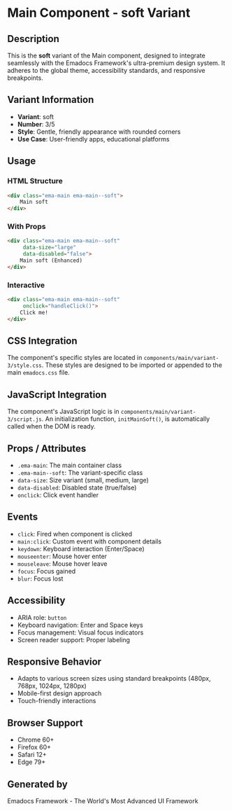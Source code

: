 # Main Component - soft Variant

## Description
This is the **soft** variant of the Main component, designed to integrate seamlessly with the Emadocs Framework's ultra-premium design system. It adheres to the global theme, accessibility standards, and responsive breakpoints.

## Variant Information
- **Variant**: soft
- **Number**: 3/5
- **Style**: Gentle, friendly appearance with rounded corners
- **Use Case**: User-friendly apps, educational platforms

## Usage

### HTML Structure
```html
<div class="ema-main ema-main--soft">
    Main soft
</div>
```

### With Props
```html
<div class="ema-main ema-main--soft" 
     data-size="large" 
     data-disabled="false">
    Main soft (Enhanced)
</div>
```

### Interactive
```html
<div class="ema-main ema-main--soft" 
     onclick="handleClick()">
    Click me!
</div>
```

## CSS Integration
The component's specific styles are located in `components/main/variant-3/style.css`. These styles are designed to be imported or appended to the main `emadocs.css` file.

## JavaScript Integration
The component's JavaScript logic is in `components/main/variant-3/script.js`. An initialization function, `initMainSoft()`, is automatically called when the DOM is ready.

## Props / Attributes
- `.ema-main`: The main container class
- `.ema-main--soft`: The variant-specific class
- `data-size`: Size variant (small, medium, large)
- `data-disabled`: Disabled state (true/false)
- `onclick`: Click event handler

## Events
- `click`: Fired when component is clicked
- `main:click`: Custom event with component details
- `keydown`: Keyboard interaction (Enter/Space)
- `mouseenter`: Mouse hover enter
- `mouseleave`: Mouse hover leave
- `focus`: Focus gained
- `blur`: Focus lost

## Accessibility
- ARIA role: `button`
- Keyboard navigation: Enter and Space keys
- Focus management: Visual focus indicators
- Screen reader support: Proper labeling

## Responsive Behavior
- Adapts to various screen sizes using standard breakpoints (480px, 768px, 1024px, 1280px)
- Mobile-first design approach
- Touch-friendly interactions

## Browser Support
- Chrome 60+
- Firefox 60+
- Safari 12+
- Edge 79+

## Generated by
Emadocs Framework - The World's Most Advanced UI Framework
